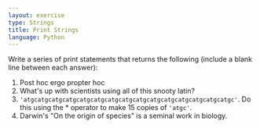 ```yaml
---
layout: exercise
type: Strings
title: Print Strings
language: Python
---
```


Write a series of print statements that returns the following (include a
blank line between each answer):

1. Post hoc ergo propter hoc
2. What's up with scientists using all of this snooty latin?
3. `'atgcatgcatgcatgcatgcatgcatgcatgcatgcatgcatgcatgcatgcatgcatgc'`. Do this using
   the \* operator to make 15 copies of `'atgc'`.
4. Darwin's "On the origin of species" is a seminal work in biology.
